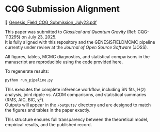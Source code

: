 # CQG Submission Alignment

📄 [Genesis_Field_CQG_Submission_July23.pdf](./Genesis_Field_CQG_Submission_July23.pdf)

This paper was submitted to *Classical and Quantum Gravity* (Ref: CQG-113295) on July 23, 2025.  
It is fully aligned with this repository and the GENESISFIELDMCMC pipeline currently under review at the *Journal of Open Source Software* (JOSS).

All figures, tables, MCMC diagnostics, and statistical comparisons in the manuscript are reproducible using the code provided here.

To regenerate results:
```bash
python run_pipeline.py
```
This executes the complete inference workflow, including SN fits, H(z) analysis, joint ripple vs. ΛCDM comparisons, and statistical summaries (RMS, AIC, BIC, χ²).  
Outputs will appear in the `/outputs/` directory and are designed to match the figures and tables in the paper exactly.

This structure ensures full transparency between the theoretical model, empirical results, and the published record.
